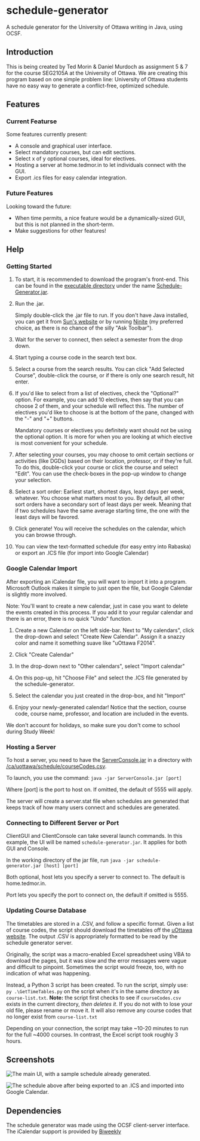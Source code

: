 # schedule-generator

A schedule generator for the University of Ottawa writing in Java, using OCSF.

## Introduction

This is being created by Ted Morin & Daniel Murdoch as assignment 5 & 7 for the course SEG2105A at the University of Ottawa.
We are creating this program based on one simple problem line:
University of Ottawa students have no easy way to generate a conflict-free, optimized schedule.

## Features

### Current Featurse

Some features currently present:

- A console and graphical user interface.
- Select mandatory courses, but can edit sections.
- Select x of y optional courses, ideal for electives.
- Hosting a server at home.tedmor.in to let individuals connect with the GUI.
- Export .ics files for easy calendar integration.

### Future Features

Looking toward the future:

- When time permits, a nice feature would be a dynamically-sized GUI, but this is not planned in the short-term.
- Make suggestions for other features!

## Help

### Getting Started

1. To start, it is recommended to download the program's front-end. This can be found in the [executable directory](schedule-generator/executable) under the name [Schedule-Generator.jar](https://github.com/morinted/schedule-generator/raw/master/schedule-generator/executable/Schedule-Generator.jar).

2. Run the .jar.

	Simply double-click the .jar file to run. If you don't have Java installed, you can get it from [Sun's website](http://java.com/en/download/index.jsp) or by running [Ninite](http://ninite.com) (my preferred choice, as there is no chance of the silly "Ask Toolbar").

3. Wait for the server to connect, then select a semester from the drop down.

4. Start typing a course code in the search text box.

5. Select a course from the search results. You can click "Add Selected Course", double-click the course, or if there is only one search result, hit enter.

6. If you'd like to select from a list of electives, check the "Optional?" option. For example, you can add 10 electives, then say that you can choose 2 of them, and your schedule will reflect this. The number of electives you'd like to choose is at the bottom of the pane, changed with the "-" and "+" buttons.

	Mandatory courses or electives you definitely want should not be using the optional option. It is more for when you are looking at which elective is most convenient for your schedule.

7. After selecting your courses, you may choose to omit certain sections or activities (like DGDs) based on their location, professor, or if they're full. To do this, double-click your course or click the course and select "Edit". You can use the check-boxes in the pop-up window to change your selection.

8. Select a sort order: Earliest start, shortest days, least days per week, whatever. You choose what matters most to you. By default, all other sort orders have a secondary sort of least days per week. Meaning that if two schedules have the same average starting time, the one with the least days will be favored.

9. Click generate! You will receive the schedules on the calendar, which you can browse through.

10. You can view the text-formatted schedule (for easy entry into Rabaska) or export an .ICS file (for import into Google Calendar)

### Google Calendar Import

After exporting an iCalendar file, you will want to import it into a program. Microsoft Outlook makes it simple to just open the file, but Google Calendar is slightly more involved.

Note: You'll want to create a new calendar, just in case you want to delete the events created in this process. If you add it to your regular calendar and there is an error, there is no quick "Undo" function.

1. Create a new Calendar on the left side-bar. Next to "My calendars", click the drop-down and select "Create New Calendar". Assign it a snazzy color and name it something suave like "uOttawa F2014".

2. Click "Create Calendar"

3. In the drop-down next to "Other calendars", select "Import calendar"

4. On this pop-up, hit "Choose File" and select the .ICS file generated by the schedule-generator.

5. Select the calendar you just created in the drop-box, and hit "Import"

6. Enjoy your newly-generated calendar! Notice that the section, course code, course name, professor, and location are included in the events.

We don't account for holidays, so make sure you don't come to school during Study Week!

### Hosting a Server

To host a server, you need to have the [ServerConsole.jar](https://github.com/morinted/schedule-generator/blob/master/schedule-generator/executable/Schedule-Generator.jar) in a directory with [/ca/uottawa/schedule/courseCodes.csv](https://github.com/morinted/schedule-generator/tree/master/schedule-generator/ca/uottawa/schedule).

To launch, you use the command: `java -jar ServerConsole.jar [port]`

Where [port] is the port to host on. If omitted, the default of 5555 will apply.

The server will create a server.stat file when schedules are generated that keeps track of how many users connect and schedules are generated.

### Connecting to Different Server or Port

ClientGUI and ClientConsole can take several launch commands. In this example, the UI will be named `schedule-generator.jar`. It applies for both GUI and Console.

In the working directory of the jar file, run `java -jar schedule-generator.jar [host] [port]`

Both optional, host lets you specify a server to connect to. The default is home.tedmor.in.

Port lets you specify the port to connect on, the default if omitted is 5555.

### Updating Course Database

The timetables are stored in a .CSV, and follow a specific format. Given a list of course codes, the script should download the timetables off the [uOttawa website](http://www.timetable.uottawa.ca). The output .CSV is appropriately formatted to be read by the schedule generator server.

Originally, the script was a macro-enabled Excel spreadsheet using VBA to download the pages, but it was slow and the error messages were vague and difficult to pinpoint. Sometimes the script would freeze, too, with no indication of what was happening.

Instead, a Python 3 script has been created. To run the script, simply use: `py .\GetTimeTables.py` on the script when it's in the same directory as `course-list.txt`. **Note:** the script first checks to see if `courseCodes.csv` exists in the current directory, *then deletes it*. If you do not with to lose your old file, please rename or move it. It will also remove any course codes that no longer exist from `course-list.txt`

Depending on your connection, the script may take ~10-20 minutes to run for the full ~4000 courses. In contrast, the Excel script took roughly 3 hours.

## Screenshots

![The main UI, with a sample schedule already generated.](https://github.com/morinted/schedule-generator/raw/master/Documentation/Screenshots/mainui.png)

![The schedule above after being exported to an .ICS and imported into Google Calendar.](https://github.com/morinted/schedule-generator/raw/master/Documentation/Screenshots/googlecalendar.png)

## Dependencies

The schedule generator was made using the OCSF client-server interface. The iCalendar support is provided by [Biweekly](http://sourceforge.net/projects/biweekly/)